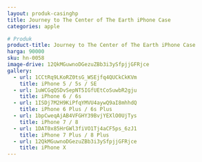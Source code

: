 ```yaml
---
layout: produk-casinghp
title: Journey to The Center of The Earth iPhone Case
categories: apple

# Produk
product-title: Journey to The Center of The Earth iPhone Case
harga: 90000
sku: hn-0058
image-drive: 12QkMGuwnoDGezuZBb3i3ySfpjjGFRjce
gallery:
  - url: 1CCtRq9LKoRZ0tsG_WSEjfq4QUCkCkKVm
    title: iPhone 5 / 5s / SE
  - url: 1uWCGqQSDvSepNT5IGfUEtCoSuwbR2gju
    title: iPhone 6 / 6s
  - url: 1ISDj7M2H9KiPfqYMVU4aywQ9aI8mhhdQ
    title: iPhone 6 Plus / 6s Plus
  - url: 1bpCweqAjAB4VFGHY39BvjYEXlO0UjTys
    title: iPhone 7 / 8
  - url: 1DAT0x85HrGWl3fiVO1Tj4aCF5ps_6zJ1
    title: iPhone 7 Plus / 8 Plus
  - url: 12QkMGuwnoDGezuZBb3i3ySfpjjGFRjce
    title: iPhone X
---
```

